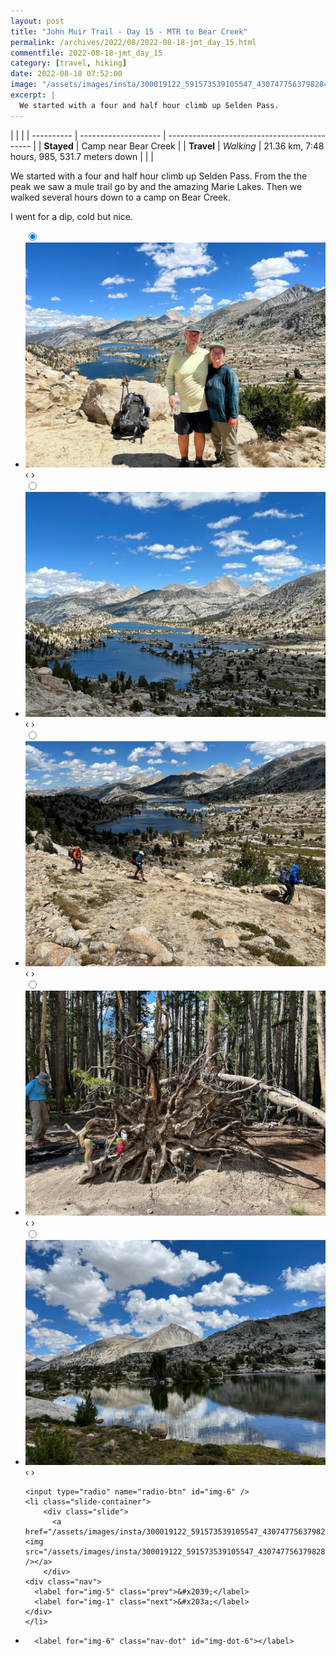 ```yaml
---
layout: post
title: "John Muir Trail - Day 15 - MTR to Bear Creek"
permalink: /archives/2022/08/2022-08-18-jmt_day_15.html
commentfile: 2022-08-18-jmt_day_15
category: [travel, hiking]
date: 2022-08-18 07:52:00
image: "/assets/images/insta/300019122_591573539105547_4307477563798284696_n_18140739355272919.jpg"
excerpt: |
  We started with a four and half hour climb up Selden Pass.
---
```


|            |                      |
| ---------- | -------------------- | -------------------------------------------- |
| **Stayed** | Camp near Bear Creek |
| **Travel** | _Walking_            | 21.36 km, 7:48 hours, 985, 531.7 meters down |
|            |

We started with a four and half hour climb up Selden Pass. From the the peak we saw a mule trail go by and the amazing Marie Lakes. Then we walked several hours down to a camp on Bear Creek.

I went for a dip, cold but nice.

<ul class="slides">
    <input type="radio" name="radio-btn" id="img-1" checked="checked" />
    <li class="slide-container">
        <div class="slide">
          <a href="/assets/images/insta/300063343_625850992204061_3931631436542744524_n_18041906095364687.jpg"><img src="/assets/images/insta/300063343_625850992204061_3931631436542744524_n_18041906095364687.jpg" /></a>
        </div>
    <div class="nav">
      <label for="img-6" class="prev">&#x2039;</label>
      <label for="img-2" class="next">&#x203a;</label>
    </div>
    </li>
        <input type="radio" name="radio-btn" id="img-2"  />
    <li class="slide-container">
        <div class="slide">
          <a href="/assets/images/insta/300168500_5158408410952717_3898465434006456194_n_17938203983173264.jpg"><img src="/assets/images/insta/300168500_5158408410952717_3898465434006456194_n_17938203983173264.jpg" /></a>
        </div>
    <div class="nav">
      <label for="img-1" class="prev">&#x2039;</label>
      <label for="img-3" class="next">&#x203a;</label>
    </div>
    </li>
        <input type="radio" name="radio-btn" id="img-3"  />
    <li class="slide-container">
        <div class="slide">
          <a href="/assets/images/insta/300593306_641100883799947_4283706164200723479_n_18024809542397232.jpg"><img src="/assets/images/insta/300593306_641100883799947_4283706164200723479_n_18024809542397232.jpg" /></a>
        </div>
    <div class="nav">
      <label for="img-2" class="prev">&#x2039;</label>
      <label for="img-4" class="next">&#x203a;</label>
    </div>
    </li>
        <input type="radio" name="radio-btn" id="img-4"  />
    <li class="slide-container">
        <div class="slide">
          <a href="/assets/images/insta/300844052_1714555788924452_505262296930301496_n_17931163655514831.jpg"><img src="/assets/images/insta/300844052_1714555788924452_505262296930301496_n_17931163655514831.jpg" /></a>
        </div>
    <div class="nav">
      <label for="img-3" class="prev">&#x2039;</label>
      <label for="img-5" class="next">&#x203a;</label>
    </div>
    </li>
        <input type="radio" name="radio-btn" id="img-5"  />
    <li class="slide-container">
        <div class="slide">
          <a href="/assets/images/insta/300037640_1391292331396885_1408608040365789860_n_17896904594601227.jpg"><img src="/assets/images/insta/300037640_1391292331396885_1408608040365789860_n_17896904594601227.jpg" /></a>
        </div>
    <div class="nav">
      <label for="img-4" class="prev">&#x2039;</label>
      <label for="img-6" class="next">&#x203a;</label>
    </div>
    </li>
    
    <input type="radio" name="radio-btn" id="img-6" />
    <li class="slide-container">
        <div class="slide">
          <a href="/assets/images/insta/300019122_591573539105547_4307477563798284696_n_18140739355272919.jpg"><img src="/assets/images/insta/300019122_591573539105547_4307477563798284696_n_18140739355272919.jpg" /></a>
        </div>
    <div class="nav">
      <label for="img-5" class="prev">&#x2039;</label>
      <label for="img-1" class="next">&#x203a;</label>
    </div>
    </li>
			
<li class="nav-dots">
      <label for="img-1" class="nav-dot" id="img-dot-1"></label>
      <label for="img-2" class="nav-dot" id="img-dot-2"></label>
      <label for="img-3" class="nav-dot" id="img-dot-3"></label>
      <label for="img-4" class="nav-dot" id="img-dot-4"></label>
      <label for="img-5" class="nav-dot" id="img-dot-5"></label>

      <label for="img-6" class="nav-dot" id="img-dot-6"></label>

</li>
</ul>
